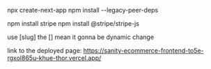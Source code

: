 npx create-next-app
npm install --legacy-peer-deps

npm install stripe
npm install @stripe/stripe-js


use [slug] the [] mean it gonna be dynamic change

link to the deployed page: https://sanity-ecommerce-frontend-to5e-rgxol865u-khue-thor.vercel.app/